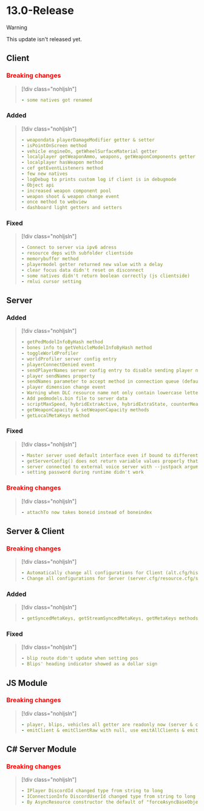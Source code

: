 # 13.0-Release

> [!WARNING]
> This update isn't released yet.

## Client

### <span style="color: red;">Breaking changes</span>

> [!div class="nohljsln"]
> ```yaml
> - some natives got renamed
> ```

### Added

> [!div class="nohljsln"]
> ```yaml
> - weapondata playerDamageModifier getter & setter
> - isPointOnScreen method
> - vehicle engineOn, getWheelSurfaceMaterial getter
> - localplayer getWeaponAmmo, weapons, getWeaponComponents getter
> - localplayer hasWeapon method
> - cef getEventListeners method
> - few new natives
> - logDebug to prints custom log if client is in debugmode
> - Object api
> - increased weapon component pool
> - weapon shoot & weapon change event
> - once method to webview
> - dashboard light getters and setters
> ```

### Fixed

> [!div class="nohljsln"]
> ```yaml
> - Connect to server via ipv6 adress
> - resource deps with subfolder clientside
> - memorybuffer method
> - playermodel getter returned new value with a delay
> - clear focus data didn't reset on disconnect
> - some natives didn't return boolean correctly (js clientside)
> - rmlui cursor setting
> ```

## Server

### Added

> [!div class="nohljsln"]
> ```yaml
> - getPedModelInfoByHash method
> - bones info to getVehicleModelInfoByHash method
> - toggleWorldProfiler
> - worldProfiler server config entry
> - playerConnectDenied event
> - sendPlayerNames server config entry to disable sending player name to all clients on connect
> - player sendNames property
> - sendNames parameter to accept method in connection queue (default is true)
> - player dimension change event
> - Warning when DLC resource name not only contain lowercase letters, numbers or "-"/"_" as special character or its not starting with a letter
> - Add pedmodels.bin file to server data
> - scriptMaxSpeed, hybridExtraActive, hybridExtraState, counterMeasureCount, rocketRefuelSpeed properties to vehicle
> - getWeaponCapacity & setWeaponCapacity methods
> - getLocalMetaKeys method
> ```

### Fixed

> [!div class="nohljsln"]
> ```yaml
> - Master server used default interface even if bound to different ip
> - getServerConfig() does not return variable values properly that start with numeric characters
> - server connected to external voice server with --justpack argument
> - setting password during runtime didn't work
> ```

### <span style="color: red;">Breaking changes</span>

> [!div class="nohljsln"]
> ```yaml
> - attachTo now takes boneid instead of boneindex
> ```

## Server & Client

### <span style="color: red;">Breaking changes</span>

> [!div class="nohljsln"]
> ```yaml
> - Automatically change all configurations for Client (alt.cfg/history.servers) to [toml](https://toml.io/en/) format
> - Change all configurations for Server (server.cfg/resource.cfg/stream.cfg) to [toml](https://toml.io/en/) format by using the command line argument "--convert-config-format" on server start
> ```

### Added

> [!div class="nohljsln"]
> ```yaml
> - getSyncedMetaKeys, getStreamSyncedMetaKeys, getMetaKeys methods
> ```

### Fixed

> [!div class="nohljsln"]
> ```yaml
> - blip route didn't update when setting pos
> - Blips' heading indicator showed as a dollar sign
> ```


## JS Module

### <span style="color: red;">Breaking changes</span>

> [!div class="nohljsln"]
> ```yaml
> - player, blips, vehicles all getter are readonly now (server & client)
> - emitClient & emitClientRaw with null, use emitAllClients & emitAllClientsRaw instead
> ```

## C# Server Module

### <span style="color: red;">Breaking changes</span>

> [!div class="nohljsln"]
> ```yaml
> - IPlayer DiscordId changed type from string to long
> - IConnectionInfo DiscordUserId changed type from string to long
> - By AsyncResource constructor the default of "forceAsyncBaseObjects" is set to "true". To go back to old behavior you need to set "false"
> ```
